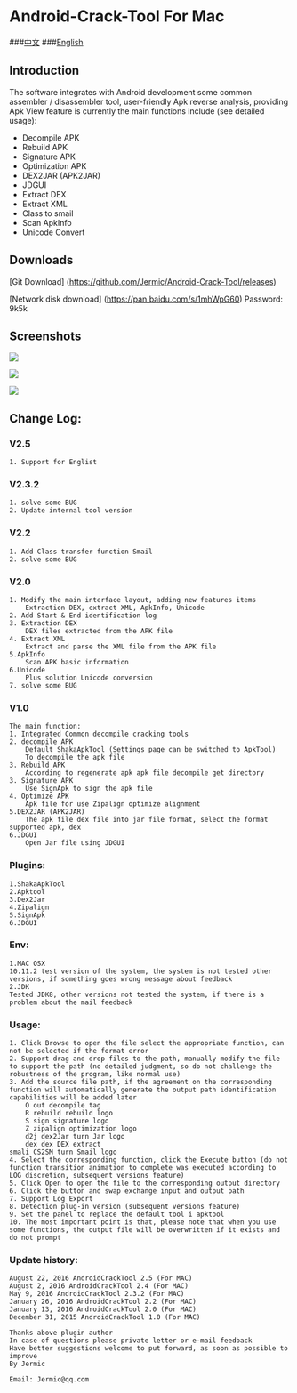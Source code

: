 Android-Crack-Tool For Mac
================

###[中文](https://github.com/Jermic/Android-Crack-Tool/blob/master/README.md)
###[English](https://github.com/Jermic/Android-Crack-Tool/blob/master/README-EN.md)

## Introduction
The software integrates with Android development some common assembler / disassembler tool, user-friendly Apk reverse analysis, providing Apk View feature is currently the main functions include (see detailed usage):

- Decompile APK
- Rebuild APK
- Signature APK
- Optimization APK
- DEX2JAR (APK2JAR)
- JDGUI
- Extract DEX
- Extract  XML
- Class to smail
- Scan ApkInfo
- Unicode Convert

## Downloads
[Git Download] (https://github.com/Jermic/Android-Crack-Tool/releases)

[Network disk download] (https://pan.baidu.com/s/1mhWpG60) Password: 9k5k
## Screenshots
![](https://raw.githubusercontent.com/Jermic/Android-Crack-Tool/master/7.png)

![](https://raw.githubusercontent.com/Jermic/Android-Crack-Tool/master/8.png)

![](https://raw.githubusercontent.com/Jermic/Android-Crack-Tool/master/9.png)

## Change Log:
### V2.5
```
1. Support for Englist
```
### V2.3.2
```
1. solve some BUG
2. Update internal tool version
```
### V2.2
```
1. Add Class transfer function Smail
2. solve some BUG
```
### V2.0
```
1. Modify the main interface layout, adding new features items
	Extraction DEX, extract XML, ApkInfo, Unicode
2. Add Start & End identification log
3. Extraction DEX
	DEX files extracted from the APK file
4. Extract XML
	Extract and parse the XML file from the APK file
5.ApkInfo
	Scan APK basic information
6.Unicode
	Plus solution Unicode conversion
7. solve some BUG
```
### V1.0
```
The main function:
1. Integrated Common decompile cracking tools
2. decompile APK
	Default ShakaApkTool (Settings page can be switched to ApkTool)
	To decompile the apk file
3. Rebuild APK
	According to regenerate apk apk file decompile get directory
3. Signature APK
	Use SignApk to sign the apk file
4. Optimize APK
	Apk file for use Zipalign optimize alignment
5.DEX2JAR (APK2JAR)
	The apk file dex file into jar file format, select the format supported apk, dex
6.JDGUI
	Open Jar file using JDGUI
```
### Plugins:
```
1.ShakaApkTool
2.Apktool
3.Dex2Jar
4.Zipalign
5.SignApk
6.JDGUI
```
### Env:
```
1.MAC OSX
10.11.2 test version of the system, the system is not tested other versions, if something goes wrong message about feedback
2.JDK
Tested JDK8, other versions not tested the system, if there is a problem about the mail feedback
```

### Usage:
```
1. Click Browse to open the file select the appropriate function, can not be selected if the format error
2. Support drag and drop files to the path, manually modify the file to support the path (no detailed judgment, so do not challenge the robustness of the program, like normal use)
3. Add the source file path, if the agreement on the corresponding function will automatically generate the output path identification capabilities will be added later
	O out decompile tag
	R rebuild rebuild logo
	S sign signature logo
	Z zipalign optimization logo
	d2j dex2Jar turn Jar logo
	dex dex DEX extract
smali CS2SM turn Smail logo
4. Select the corresponding function, click the Execute button (do not function transition animation to complete was executed according to LOG discretion, subsequent versions feature)
5. Click Open to open the file to the corresponding output directory
6. Click the button and swap exchange input and output path
7. Support Log Export
8. Detection plug-in version (subsequent versions feature)
9. Set the panel to replace the default tool i apktool
10. The most important point is that, please note that when you use some functions, the output file will be overwritten if it exists and do not prompt
```
### Update history:
```
August 22, 2016 AndroidCrackTool 2.5 (For MAC)
August 2, 2016 AndroidCrackTool 2.4 (For MAC)
May 9, 2016 AndroidCrackTool 2.3.2 (For MAC)
January 26, 2016 AndroidCrackTool 2.2 (For MAC)
January 13, 2016 AndroidCrackTool 2.0 (For MAC)
December 31, 2015 AndroidCrackTool 1.0 (For MAC)
```

```
Thanks above plugin author
In case of questions please private letter or e-mail feedback
Have better suggestions welcome to put forward, as soon as possible to improve
By Jermic

Email: Jermic@qq.com
```
